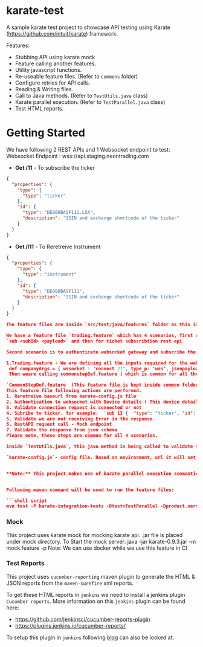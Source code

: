 # karate-test
A sample karate test project to showcase API testing using Karate (https://github.com/intuit/karate) framework.

Features:
* Stubbing API using karate mock
* Feature calling another features.
* Utility javascript functions.
* Re-useable feature files. (Refer to `commons` folder)
* Configure retries for API calls.
* Reading & Writing files.
* Call to Java methods. (Refer to `TestUtils.java` class)
* Karate parallel execution. (Refer to `TestParallel.java` class)
* Test HTML reports.

# Getting Started
We have following 2 REST APIs and 1 Websocket endpoint to test:
Websocket Endpoint : wss://api.staging.neontrading.com
* **Get /11** - To subscribe the ticker
```json
{
  "properties": {
    "type": {
      "type": "ticker"
    },
    "id": {
      "type": "DE000BASF111.LSX",
      "description": "ISIN and exchange shortcode of the ticker"
    }
  }
}
```
* **Get /I11** - To Reretreive Instrument
```json
{
  "properties": {
    "type": {
      "type": "instrument"
    },
    "id": {
      "type": "DE000BASF111",
      "description": "ISIN and exchange shortcode of the ticker"
    }
  }
}

The feature files are inside `src/test/java/features` folder as this is the default classpath location.

We have a feature file `trading.feature` which has 4 scenarios, first one is to authenticate websocket gateway and subscribe the request - 
`sub <subId> <payload>` and then for ticket subscribtion rest api

Second scenario is to authenticate websocket gateway and subscribe the request - `sub <subId> <payload>` and then and Retrieve details about a single instrument.

1.Trading.feature - We are defining all the inputs required for the websocket and rest api calls ( include json schema files for each api)
 def companyArgs = { wssocket : 'connect 21', type_p: 'wss', jsonpayload:'../testdata/device.json', subid: '14', typeReq: '{ "type": "ticker", "id": "DE000BASF111.LSX" }', wsschema:'subscriptionschema', path:'11', restschema:'ticketjsonschema' }
 Then weare calling commonstepDef.feature ( which is common for all the api)

`CommonStepDef.feature  (This feature file is kept inside common folder).
This feature file following actions are performed.
1. Reretreive baseurl from karate-config.js file
2. Authentication to websocket with Device details ( This device details is placed as jsonfile in testdata/device.json)
3. Validate connection request is connected or not
4. Subribe to ticker. for example:  `sub 13 {  "type": "ticker", "id": "DE000BASF111.LSX" }`
5. Validate we are not receiving Error in the response
6. RestAPI request call - Mock endpoint
7. Validate the response from json schema
Please note, these steps are common for all 4 scenarios. 

inside `TestUtils.java`, this java method is being called to validate the json schema

`karate-config.js`- config file. Based on environment, url it will set the endpoint. if we are not setting the env then by default it will connect to mock server. 


**Note:** This project makes use of karate parallel execution scemantics which is being defined inside `TestParallel.java`


Following maven command will be used to run the feature files:

```shell script
mvn test -P karate-integration-tests -Dtest=TestParallel -Dproduct.service.base.url=<Actual_URL>
```

### Mock
This project uses karate mock for mocking karate api. .jar file is placed under mock directory. 
To Start the mock server:
java -jar karate-0.9.3.jar -m mock.feature -p <portnumber>
Note: We can use docker while we use this feature in CI

### Test Reports

This project uses `cucumber-reporting` maven plugin to generate the HTML & JSON reports from the `maven-surefire` xml reports.

To get these HTML reports in `jenkins` we need to install a jenkins plugin `Cucumber reports`. More information on this `jenkins` plugin can be found here:
* https://github.com/jenkinsci/cucumber-reports-plugin 
* https://plugins.jenkins.io/cucumber-reports/

To setup this plugin in `jenkins` following [blog](https://medium.com/faun/karate-cucumber-reports-integration-in-jenkins-3f0e617c8265) can also be looked at.









